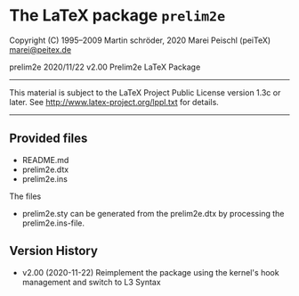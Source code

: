 # The LaTeX package `prelim2e`

Copyright (C) 1995–2009 Martin schröder, 2020 Marei Peischl (peiTeX)  <marei@peitex.de>

prelim2e 2020/11/22 v2.00 Prelim2e LaTeX Package

***************************************************************************

 This material is subject to the LaTeX Project Public License version 1.3c
 or later. See http://www.latex-project.org/lppl.txt for details.

***************************************************************************

## Provided files

* README.md
* prelim2e.dtx
* prelim2e.ins

The files
* prelim2e.sty
can be generated from the prelim2e.dtx by processing the prelim2e.ins-file.

## Version History

 * v2.00 (2020-11-22) Reimplement the package using the kernel's hook management and switch to L3 Syntax
